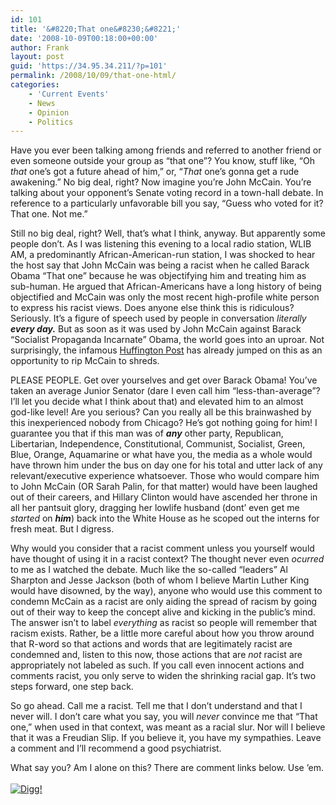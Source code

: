 ```yaml
---
id: 101
title: '&#8220;That one&#8230;&#8221;'
date: '2008-10-09T00:18:00+00:00'
author: Frank
layout: post
guid: 'https://34.95.34.211/?p=101'
permalink: /2008/10/09/that-one-html/
categories:
    - 'Current Events'
    - News
    - Opinion
    - Politics
---
```


<div src="v5">Have you ever been talking among friends and referred to another friend or even someone outside your group as “that one”? You know, stuff like, “Oh <span style="font-style: italic;">that</span> one’s got a future ahead of him,” or, “<span style="font-style: italic;">That</span> one’s gonna get a rude awakening.” No big deal, right? Now imagine you’re John McCain. You’re talking about your opponent’s Senate voting record in a town-hall debate. In reference to a particularly unfavorable bill you say, “Guess who voted for it? That one. Not me.”

Still no big deal, right? Well, that’s what I think, anyway. But apparently some people don’t. As I was listening this evening to a local radio station, WLIB AM, a predominantly African-American-run station, I was shocked to hear the host say that John McCain was being a racist when he called Barack Obama “That one” because he was objectifying him and treating him as sub-human. He argued that African-Americans have a long history of being objectified and McCain was only the most recent high-profile white person to express his racist views. Does anyone else think this is ridiculous? Seriously. It’s a figure of speech used by people in conversation <span style="font-style: italic;">literally <span style="font-weight: bold;">every day.</span></span> But as soon as it was used by John McCain against Barack “Socialist Propaganda Incarnate” Obama, the world goes into an uproar. Not surprisingly, the infamous [Huffington Post](http://www.huffingtonpost.com/2008/10/07/that-one-mccain-calls-oba_n_132802.html) has already jumped on this as an opportunity to rip McCain to shreds.

PLEASE PEOPLE. Get over yourselves and get over Barack Obama! You’ve taken an average Junior Senator (dare I even call him “less-than-average”? I’ll let you decide what I think about that) and elevated him to an almost god-like level! Are you serious? Can you really all be this brainwashed by this inexperienced nobody from Chicago? He’s got nothing going for him! I guarantee you that if this man was of <span style="font-style: italic;"><span style="font-weight: bold;">any</span></span> other party, Republican, Libertarian, Independence, Constitutional, Communist, Socialist, Green, Blue, Orange, Aquamarine or what have you, the media as a whole would have thrown him under the bus on day one for his total and utter lack of any relevant/executive experience whatsoever. Those who would compare him to John McCain (OR Sarah Palin, for that matter) would have been laughed out of their careers, and Hillary Clinton would have ascended her throne in all her pantsuit glory, dragging her lowlife husband (dont’ even get me <span style="font-style: italic;">started</span> on <span style="font-style: italic; font-weight: bold;">him</span>) back into the White House as he scoped out the interns for fresh meat. But I digress.

Why would you consider that a racist comment unless you yourself would have thought of using it in a racist context? The thought never even <span style="font-style: italic;">ocurred</span> to me as I watched the debate. Much like the so-called “leaders” Al Sharpton and Jesse Jackson (both of whom I believe Martin Luther King would have disowned, by the way), anyone who would use this comment to condemn McCain as a racist are only aiding the spread of racism by going out of their way to keep the concept alive and kicking in the public’s mind. The answer isn’t to label <span style="font-style: italic;">everything</span> as racist so people will remember that racism exists. Rather, be a little more careful about how you throw around that R-word so that actions and words that are legitimately racist are condemned and, listen to this now, those actions that are <span style="font-style: italic;">not</span> racist are appropriately not labeled as such. If you call even innocent actions and comments racist, you only serve to widen the shrinking racial gap. It’s two steps forward, one step back.

So go ahead. Call me a racist. Tell me that I don’t understand and that I never will. I don’t care what you say, you will <span style="font-style: italic;">never</span> convince me that “That one,” when used in that context, was meant as a racial slur. Nor will I believe that it was a Freudian Slip. If you believe it, you have my sympathies. Leave a comment and I’ll recommend a good psychiatrist.

What say you? Am I alone on this? There are comment links below. Use ’em.  
[  
![Digg!](http://digg.com/img/badges/100x20-digg-button.gif)  ](http://digg.com/)

</div>